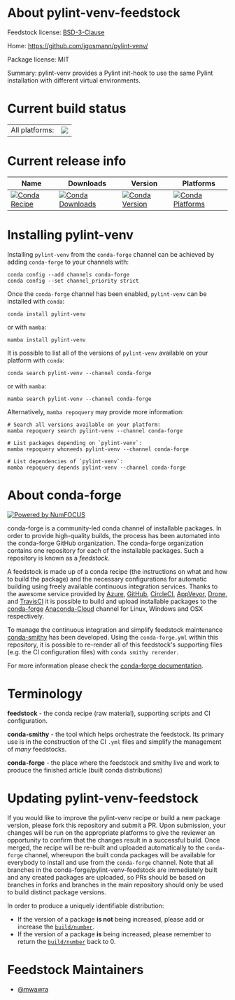 About pylint-venv-feedstock
===========================

Feedstock license: [BSD-3-Clause](https://github.com/conda-forge/pylint-venv-feedstock/blob/main/LICENSE.txt)

Home: https://github.com/jgosmann/pylint-venv/

Package license: MIT

Summary: pylint-venv provides a Pylint init-hook to use the same Pylint installation with different virtual environments.

Current build status
====================


<table><tr><td>All platforms:</td>
    <td>
      <a href="https://dev.azure.com/conda-forge/feedstock-builds/_build/latest?definitionId=12987&branchName=main">
        <img src="https://dev.azure.com/conda-forge/feedstock-builds/_apis/build/status/pylint-venv-feedstock?branchName=main">
      </a>
    </td>
  </tr>
</table>

Current release info
====================

| Name | Downloads | Version | Platforms |
| --- | --- | --- | --- |
| [![Conda Recipe](https://img.shields.io/badge/recipe-pylint--venv-green.svg)](https://anaconda.org/conda-forge/pylint-venv) | [![Conda Downloads](https://img.shields.io/conda/dn/conda-forge/pylint-venv.svg)](https://anaconda.org/conda-forge/pylint-venv) | [![Conda Version](https://img.shields.io/conda/vn/conda-forge/pylint-venv.svg)](https://anaconda.org/conda-forge/pylint-venv) | [![Conda Platforms](https://img.shields.io/conda/pn/conda-forge/pylint-venv.svg)](https://anaconda.org/conda-forge/pylint-venv) |

Installing pylint-venv
======================

Installing `pylint-venv` from the `conda-forge` channel can be achieved by adding `conda-forge` to your channels with:

```
conda config --add channels conda-forge
conda config --set channel_priority strict
```

Once the `conda-forge` channel has been enabled, `pylint-venv` can be installed with `conda`:

```
conda install pylint-venv
```

or with `mamba`:

```
mamba install pylint-venv
```

It is possible to list all of the versions of `pylint-venv` available on your platform with `conda`:

```
conda search pylint-venv --channel conda-forge
```

or with `mamba`:

```
mamba search pylint-venv --channel conda-forge
```

Alternatively, `mamba repoquery` may provide more information:

```
# Search all versions available on your platform:
mamba repoquery search pylint-venv --channel conda-forge

# List packages depending on `pylint-venv`:
mamba repoquery whoneeds pylint-venv --channel conda-forge

# List dependencies of `pylint-venv`:
mamba repoquery depends pylint-venv --channel conda-forge
```


About conda-forge
=================

[![Powered by
NumFOCUS](https://img.shields.io/badge/powered%20by-NumFOCUS-orange.svg?style=flat&colorA=E1523D&colorB=007D8A)](https://numfocus.org)

conda-forge is a community-led conda channel of installable packages.
In order to provide high-quality builds, the process has been automated into the
conda-forge GitHub organization. The conda-forge organization contains one repository
for each of the installable packages. Such a repository is known as a *feedstock*.

A feedstock is made up of a conda recipe (the instructions on what and how to build
the package) and the necessary configurations for automatic building using freely
available continuous integration services. Thanks to the awesome service provided by
[Azure](https://azure.microsoft.com/en-us/services/devops/), [GitHub](https://github.com/),
[CircleCI](https://circleci.com/), [AppVeyor](https://www.appveyor.com/),
[Drone](https://cloud.drone.io/welcome), and [TravisCI](https://travis-ci.com/)
it is possible to build and upload installable packages to the
[conda-forge](https://anaconda.org/conda-forge) [Anaconda-Cloud](https://anaconda.org/)
channel for Linux, Windows and OSX respectively.

To manage the continuous integration and simplify feedstock maintenance
[conda-smithy](https://github.com/conda-forge/conda-smithy) has been developed.
Using the ``conda-forge.yml`` within this repository, it is possible to re-render all of
this feedstock's supporting files (e.g. the CI configuration files) with ``conda smithy rerender``.

For more information please check the [conda-forge documentation](https://conda-forge.org/docs/).

Terminology
===========

**feedstock** - the conda recipe (raw material), supporting scripts and CI configuration.

**conda-smithy** - the tool which helps orchestrate the feedstock.
                   Its primary use is in the construction of the CI ``.yml`` files
                   and simplify the management of *many* feedstocks.

**conda-forge** - the place where the feedstock and smithy live and work to
                  produce the finished article (built conda distributions)


Updating pylint-venv-feedstock
==============================

If you would like to improve the pylint-venv recipe or build a new
package version, please fork this repository and submit a PR. Upon submission,
your changes will be run on the appropriate platforms to give the reviewer an
opportunity to confirm that the changes result in a successful build. Once
merged, the recipe will be re-built and uploaded automatically to the
`conda-forge` channel, whereupon the built conda packages will be available for
everybody to install and use from the `conda-forge` channel.
Note that all branches in the conda-forge/pylint-venv-feedstock are
immediately built and any created packages are uploaded, so PRs should be based
on branches in forks and branches in the main repository should only be used to
build distinct package versions.

In order to produce a uniquely identifiable distribution:
 * If the version of a package **is not** being increased, please add or increase
   the [``build/number``](https://docs.conda.io/projects/conda-build/en/latest/resources/define-metadata.html#build-number-and-string).
 * If the version of a package **is** being increased, please remember to return
   the [``build/number``](https://docs.conda.io/projects/conda-build/en/latest/resources/define-metadata.html#build-number-and-string)
   back to 0.

Feedstock Maintainers
=====================

* [@mwawra](https://github.com/mwawra/)

